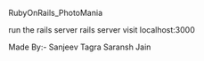 RubyOnRails_PhotoMania

run the rails server
rails server
visit localhost:3000




Made By:-
Sanjeev Tagra
Saransh Jain
